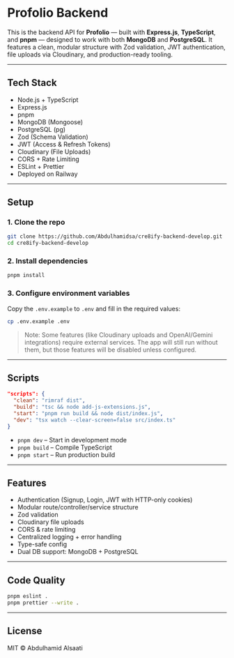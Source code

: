 # Profolio Backend

This is the backend API for **Profolio** — built with **Express.js**, **TypeScript**, and **pnpm** — designed to work with both **MongoDB** and **PostgreSQL**. It features a clean, modular structure with Zod validation, JWT authentication, file uploads via Cloudinary, and production-ready tooling.

---

## Tech Stack

- Node.js + TypeScript
- Express.js
- pnpm
- MongoDB (Mongoose)
- PostgreSQL (pg)
- Zod (Schema Validation)
- JWT (Access & Refresh Tokens)
- Cloudinary (File Uploads)
- CORS + Rate Limiting
- ESLint + Prettier
- Deployed on Railway

---

## Setup

### 1. Clone the repo

```bash
git clone https://github.com/Abdulhamidsa/cre8ify-backend-develop.git
cd cre8ify-backend-develop
```

### 2. Install dependencies

```bash
pnpm install
```

### 3. Configure environment variables

Copy the `.env.example` to `.env` and fill in the required values:

```bash
cp .env.example .env
```

> Note: Some features (like Cloudinary uploads and OpenAI/Gemini integrations) require external services. The app will still run without them, but those features will be disabled unless configured.

---

## Scripts

```json
"scripts": {
  "clean": "rimraf dist",
  "build": "tsc && node add-js-extensions.js",
  "start": "pnpm run build && node dist/index.js",
  "dev": "tsx watch --clear-screen=false src/index.ts"
}
```

- `pnpm dev` – Start in development mode
- `pnpm build` – Compile TypeScript
- `pnpm start` – Run production build

---

## Features

- Authentication (Signup, Login, JWT with HTTP-only cookies)
- Modular route/controller/service structure
- Zod validation
- Cloudinary file uploads
- CORS & rate limiting
- Centralized logging + error handling
- Type-safe config
- Dual DB support: MongoDB + PostgreSQL

---

## Code Quality

```bash
pnpm eslint .
pnpm prettier --write .
```

---

## License

MIT © Abdulhamid Alsaati
